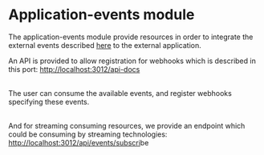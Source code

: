 # Application-events module

The application-events module provide resources in order to integrate the external events described [here](https://docs.hedera.com/guardian/guardian/standard-registry/external-events) to the external application.

An API is provided to allow registration for webhooks which is described in this port: [http://localhost:3012/api-docs](http://localhost:3012/api-docs)

[\
](http://localhost:3012/api-docs)The user can consume the available events, and register webhooks specifying these events.&#x20;

\
And for streaming consuming resources, we provide an endpoint which could be consuming by streaming technologies: [http://localhost:3012/api/events/subscri](http://localhost:3012/api/events/subscri)be
